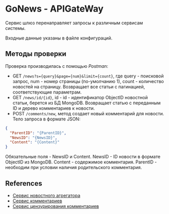 # GoNews - APIGateWay

Сервис шлюз перенаправляет запросы к различным сервисам системы.

Входные данные указаны в файле конфигураций.

## Методы проверки

Проверка производилась с помощью _Postman_:

- GET `/news?s={query}&page={num}&limit={count}`, где query - поисковой запрос, num - номер страницы (по-умолчанию 1),
  count - количество новостей на страницу. Возвращает все статьи с пагинацией, соответствующие параметрам.
- GET `/news/id/{id}`, id - id - идентификатор ObjectID новостной статьи, берется из БД MongoDB. Возвращает статью с
  переданным ID и дерево комментариев к новости.
- POST `/comments/new`, метод создает новый комментарий для новости. Тело запроса в формате JSON:
```JSON
{
  "ParentID": "{ParentID}",
  "NewsID": "{NewsID}",
  "Content": "{Content}"
}
```
Обязательные поля - NewsID и Content.
NewsID - ID новости в формате ObjectID из MongoDB. Content - содержимое комментария. ParentID - необходим при условии
наличия родительского комментария.

## References

- [Сервис новостного агрегатора](https://github.com/MoJIoToK/Go_projects/tree/main/GoNews)
- [Сервис комментариев](https://github.com/MoJIoToK/Go_projects/tree/main/Comments)
- [Сервис цензурирования комментариев](https://github.com/MoJIoToK/Go_projects/tree/main/Cenzor)
